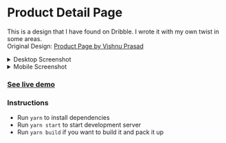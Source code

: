 # Product Detail Page

This is a design that I have found on Dribble. I wrote it with my own twist in some areas.  
Original Design: [Product Page by Vishnu Prasad](https://dribbble.com/shots/14127375-Product-Page)

<details>
<summary>Desktop Screenshot</summary>

![Desktop](./src/assets/desktop.png)

</details>

<details>
<summary>Mobile Screenshot</summary>

![Desktop](./src/assets/mobile.png)

</details>

### [See live demo](https://iakindev.github.io/product-detail-page/)

### Instructions

- Run `yarn` to install dependencies
- Run `yarn start` to start development server
- Run `yarn build` if you want to build it and pack it up
